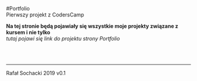 #Portfolio \
Pierwszy projekt z CodersCamp

**Na tej stronie będą pojawiały się wszystkie moje projekty związane z kursem i nie tylko** \
                 *tutaj pojawi się link do projektu strony Portfolio*

<br/>
<br/>

-----------
Rafał Sochacki 2019 v0.1


